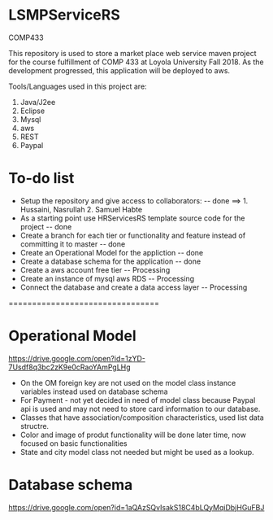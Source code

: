 # LSMPServiceRS
COMP433

This repository is used to store a market place web service maven project for the course fulfillment of COMP 433 at Loyola University Fall 2018.
As the development progressed, this application will be deployed to aws.

Tools/Languages used in this project are:
  1. Java/J2ee
  2. Eclipse
  3. Mysql
  4. aws
  5. REST
  6. Paypal
    
# To-do list

+ Setup the repository and give access to collaborators: -- done
      ==> 1. Hussaini, Nasrullah    2. Samuel Habte
+ As a starting point use HRServicesRS template source code for the project -- done
+ Create a branch for each tier or functionality and 
    feature instead of committing it to master -- done
+ Create an Operational Model for the appliction -- done
+ Create a database schema for the application -- done
+ Create a aws account free tier -- Processing
+ Create an instance of mysql aws RDS -- Processing
+ Connect the database and create a data access layer -- Processing

================================
# Operational Model
https://drive.google.com/open?id=1zYD-7Usdf8q3bc2zK9e0cRaoYAmPgLHg
+ On the OM foreign key are not used on the model class instance variables instead used on database schema
+ For Payment - not yet decided in need of model class because Paypal api is used and may not need to store card information to our database.
+ Classes that have association/composition characteristics, used list data structre.
+ Color and image of produt functionality will be done later time, now focused on basic functionalities
+ State and city model class not needed but might be used as a lookup.

# Database schema
https://drive.google.com/open?id=1aQAzSQvIsakS18C4bLQyMqiDbjHGuFBJ

